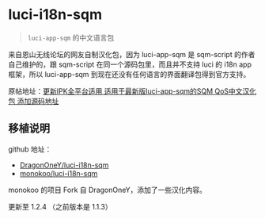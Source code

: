 # luci-i18n-sqm

> `luci-app-sqm` 的中文语言包

来自恩山无线论坛的网友自制汉化包，因为 luci-app-sqm 是 sqm-script 的作者自己维护的，跟 sqm-script 在同一个源码包里，而且并不支持 luci 的 i18n app 框架，所以 luci-app-sqm 到现在还没有任何语言的界面翻译包得到官方支持。

原帖地址：[更新IPK全平台适用 适用于最新版luci-app-sqm的SQM QoS中文汉化包 添加源码地址](https://www.right.com.cn/forum/thread-211176-1-1.html)

## 移植说明

github 地址：

* [DragonOneY/luci-i18n-sqm](https://github.com/DragonOneY/luci-i18n-sqm)
* [monokoo/luci-i18n-sqm](https://github.com/monokoo/luci-i18n-sqm)

monokoo 的项目 Fork 自 DragonOneY，添加了一些汉化内容。

更新至 1.2.4 （之前版本是 1.1.3）